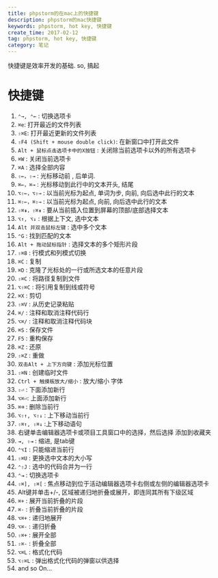 ```yaml
---
title: phpstorm的在mac上的快捷键
description: phpstorm的mac快捷键
keywords: phpstorm, hot key, 快捷键
create_time: 2017-02-12
tag: phpstorm, hot key, 快捷键
category: 笔记
---
```


快捷键是效率开发的基础. 
so, 搞起

# 快捷键
1. `⌃→, ⌃←` : 切换选项卡
2. `⌘e`: 打开最近的文件列表
3. `⇧⌘E`: 打开最近更新的文件列表
4. `⇧F4 (Shift + mouse double click)`: 在新窗口中打开此文件
5. `Alt + 鼠标点击选项卡中的X按钮` : 关闭除当前选项卡以外的所有选项卡
6. `⌘W` : 关闭当前选项卡
7. `⌘A` : 选择全部内容
8. `⇧←，⇧→` : 光标移动前 , 后单词.
9. `⌘←，⌘→` : 光标移动到此行中的文本开头, 结尾
8. `⌥⇧←，⌥⇧→` : 以当前光标为起点, 单词为步, 向前, 向后选中此行的文本
9. `⌘⇧←，⌘⇧→` : 以当前光标为起点, 向前, 向后选中此行的文本
10. `⇧⌘⇞，⇧⌘⇟` : 要从当前插入位置到屏幕的顶部/底部选择文本
11. `⌥↑, ⌥↓` : 根据上下文, 选中文本
12. `Alt 并双击鼠标左键` : 选中多个文本
13. `⌃G` : 找到匹配的文本
14. `Alt + 拖动鼠标指针` : 选择文本的多个矩形片段
15. `⇧⌘8` : 行模式和列模式切换
16. `⌘C` : 复制
17. `⌘D` : 克隆了光标处的一行或所选文本的任意片段
18. `⇧⌘C` : 将路径复制到文件
19. `⌥⇧⌘C` : 将引用复制到线或符号
20. `⌘X` : 剪切
21. `⇧⌘V` : 从历史记录粘贴
22. `⌘/` : 注释和取消注释代码行
23. `⌥⌘/` : 注释和取消注释代码块
24. `⌘S` : 保存文件
25. `F5` : 重构保存
26. `⌘Z` : 还原
27. `⇧⌘Z` : 重做
28. `双击Alt + 上下方向键` : 添加光标位置
29. `⇧⌘N` : 创建临时文件
30. `Ctrl + 触摸板放大/缩小` : 放大/缩小 字体
31. `⇧⏎` : 下面添加新行
32. `⌥⌘⏎`: 上面添加新行
33. `⌘⌫` : 删除当前行
34. `⌥⇧↑, ⌥⇧↓` : 上下移动当前行
35. `⇧⌘↑, ⇧⌘↓` :上下移动语句
36. 右键单击编辑器选项卡或项目工具窗口中的选择，然后选择 添加到收藏夹
37. `⇥, ⇧⇥` : 缩进, 是tab键
38. `⌃⌥I` : 只能缩进当前行
39. `⇧⌘U` : 更换选中文本的大小写
40. `⌃⇧J` : 选中的代码合并为一行
41. `⌃⇥` : 切换选项卡
42. `⇧⌘], ⇧⌘[` : 焦点移动到位于活动编辑器选项卡右侧或左侧的编辑器选项卡
1. Alt键并单击+/-, 区域被递归地折叠或展开，即连同其所有下级区域
2. `⌘+` : 展开当前折叠的片段
3. `⌘-` : 折叠当前折叠的片段
4. `⌥⌘+` : 递归地展开
5. `⌥⌘-` : 递归折叠
6. `⇧⌘+` : 展开全部
7. `⇧⌘-` : 折叠全部
1. `⌥⌘L` : 格式化代码
2. `⌥⇧⌘L` : 弹出格式化代码的弹窗以供选择
3. and so On...





